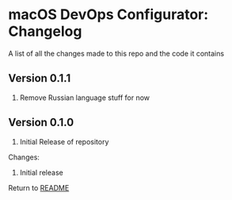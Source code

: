 macOS DevOps Configurator: Changelog
====================================
A list of all the changes made to this repo and the code it contains

Version 0.1.1
-------------

1. Remove Russian language stuff for now

Version 0.1.0
------------

1. Initial Release of repository

Changes:

1. Initial release

Return to [README](README.md)
